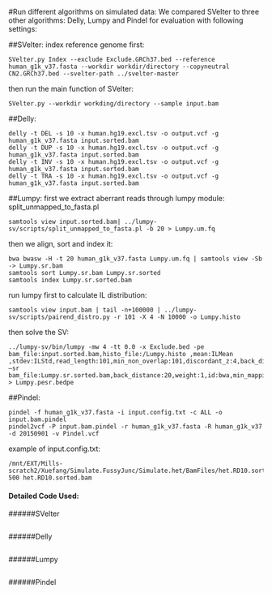 #Run different algorithms on simulated data:
We compared SVelter to three other algorithms: Delly, Lumpy and Pindel  for evaluation with following settings:

##SVelter:
index reference genome first:
```
SVelter.py Index --exclude Exclude.GRCh37.bed --reference human_g1k_v37.fasta --workdir workdir/directory --copyneutral CN2.GRCh37.bed --svelter-path ../svelter-master
```
then run the main function of SVelter:
```
SVelter.py --workdir workding/directory --sample input.bam
```


##Delly: 
```
delly -t DEL -s 10 -x human.hg19.excl.tsv -o output.vcf -g human_g1k_v37.fasta input.sorted.bam
delly -t DUP -s 10 -x human.hg19.excl.tsv -o output.vcf -g human_g1k_v37.fasta input.sorted.bam
delly -t INV -s 10 -x human.hg19.excl.tsv -o output.vcf -g human_g1k_v37.fasta input.sorted.bam
delly -t TRA -s 10 -x human.hg19.excl.tsv -o output.vcf -g human_g1k_v37.fasta input.sorted.bam
```


##Lumpy:
first we extract aberrant reads through lumpy module: split_unmapped_to_fasta.pl
```
samtools view input.sorted.bam| ../lumpy-sv/scripts/split_unmapped_to_fasta.pl -b 20 > Lumpy.um.fq
```
then we align, sort and index it:
```
bwa bwasw -H -t 20 human_g1k_v37.fasta Lumpy.um.fq | samtools view -Sb -> Lumpy.sr.bam
samtools sort Lumpy.sr.bam Lumpy.sr.sorted
samtools index Lumpy.sr.sorted.bam
```
run lumpy first to calculate IL distribution:
```
samtools view input.bam | tail -n+100000 | ../lumpy-sv/scripts/pairend_distro.py -r 101 -X 4 -N 10000 -o Lumpy.histo
```
then solve the SV:
```
../lumpy-sv/bin/lumpy -mw 4 -tt 0.0 -x Exclude.bed -pe bam_file:input.sorted.bam,histo_file:/Lumpy.histo ,mean:ILMean ,stdev:ILStd,read_length:101,min_non_overlap:101,discordant_z:4,back_distance:20,weight:1,id:bwa,min_mapping_threshold:20 –sr bam_file:Lumpy.sr.sorted.bam,back_distance:20,weight:1,id:bwa,min_mapping_threshold:20 > Lumpy.pesr.bedpe
```


##Pindel:
```
pindel -f human_g1k_v37.fasta -i input.config.txt -c ALL -o input.bam.pindel
pindel2vcf -P input.bam.pindel -r human_g1k_v37.fasta -R human_g1k_v37 -d 20150901 -v Pindel.vcf
```
example of input.config.txt:
```
/mnt/EXT/Mills-scratch2/Xuefang/Simulate.FussyJunc/Simulate.het/BamFiles/het.RD10.sorted.bam	500	het.RD10.sorted.bam
```

#### Detailed Code Used:
######SVelter
```
```
######Delly
```
```
######Lumpy
```
```
######Pindel
```
```
